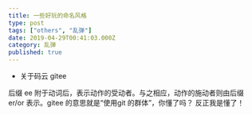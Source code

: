 ```yaml
---
title: 一些好玩的命名风格
type: post
tags: ["others", "乱弹"]
date: 2019-04-29T00:41:03.000Z
category: 乱弹
published: true
---
```


- 关于码云 gitee

后缀 ee 附于动词后，表示动作的受动者。与之相应，动作的施动者则由后缀 er/or 表示。gitee 的意思就是“使用git 的群体”，你懂了吗？ 反正我是懂了！
